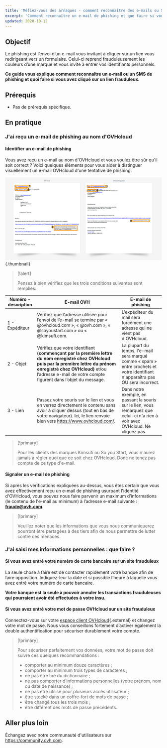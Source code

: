 ```yaml
---
title: 'Méfiez-vous des arnaques - comment reconnaître des e-mails ou SMS de fraude et de phishing'
excerpt: 'Comment reconnaître un e-mail de phishing et que faire si vous avez cliqué sur un lien frauduleux ?'
updated: 2020-10-12
---
```



## Objectif

Le phishing est l’envoi d’un e-mail vous invitant à cliquer sur un lien vous redirigeant vers un formulaire. Celui-ci reprend frauduleusement les couleurs d’une marque et vous invite à entrer vos identifiants personnels.

**Ce guide vous explique comment reconnaître un e-mail ou un SMS de phishing et quoi faire si vous avez cliqué sur un lien frauduleux.**


## Prérequis

- Pas de prérequis spécifique.


## En pratique

### J'ai reçu un e-mail de phishing au nom d'OVHcloud

#### Identifier un e-mail de phishing

Vous avez reçu un e-mail au nom d'OVHcloud et vous voulez être sûr qu'il soit correct ? Voici quelques éléments pour vous aider à distinguer visuellement un e-mail OVHcloud d'une tentative de phishing.

![Différence entre e-mail OVHcloud et e-mail de phishing](images/phishing_email.png){.thumbnail}

> [!alert]
> 
> Pensez à bien vérifiez que les trois conditions suivantes sont remplies.
> 

|Numéro - description|E-mail OVH|E-mail de phishing|
|---|---|---|
|1 - Expéditeur|Vérifiez que l’adresse utilisée pour l’envoi de l’e-mail se termine par « @ovhcloud.com », « @ovh.com », « @soyoustart.com » ou « @kimsufi.com.|L'expéditeur du mail sera forcément une adresse qui ne vient pas d'OVHcloud.|
|2 - Objet|Vérifiez que votre identifiant **(commençant par la première lettre du nom enregistré chez OVHcloud puis par la première lettre du prénom enregistré chez OVHcloud)** et/ou l’adresse e-mail de votre compte figurent dans l’objet du message.|La plupart du temps, l'e-mail sera marqué comme « spam » entre crochets et votre identifiant n'apparaîtra pas OU sera incorrect.|
|3 - Lien|Passez votre souris sur le lien et vous en verrez directement le contenu sans avoir à cliquer dessus (tout en bas de votre navigateur). Ici, le lien renvoie bien vers https://www.ovhcloud.com/.|Dans notre exemple, en passant la souris sur le lien, vous remarquez que celui-ci n'a rien à voir avec OVHcloud. Ne cliquez pas.|


> [!primary]
> 
> Pour les clients des marques Kimsufi ou So you Start, vous n'aurez jamais à régler quoi que ce soit chez OVHcloud. Donc ne tenez pas compte de ce type d'e-mail.
> 

#### Signaler un e-mail de phishing


Si après les vérifications expliquées au-dessus, vous êtes certain que vous avez effectivement reçu un e-mail de phishing usurpant l'identité d'OVHcloud, vous pouvez nous faire parvenir un maximum d’informations (le contenu de l'e-mail au minimum) à l’adresse e-mail suivante : **<fraude@ovh.com>**.


> [!primary]
> 
> Veuillez noter que les informations que vous nous communiquerez pourront être partagées à des tiers afin de nous permettre de lutter contre ces menaces.
> 

### J'ai saisi mes informations personnelles : que faire ?

#### Si vous avez entré votre numéro de carte bancaire sur un site frauduleux

La seule chose à faire est de contacter rapidement votre banque afin de faire opposition. Indiquez-leur la date et si possible l’heure à laquelle vous avez entré votre numéro de carte bancaire.

**Votre banque est la seule à pouvoir annuler les transactions frauduleuses qui pourraient avoir été effectuées à votre insu.**


#### Si vous avez entré votre mot de passe OVHcloud sur un site frauduleux

Connectez-vous sur votre [espace client OVHcloud](https://ca.ovh.com/auth/?action=gotomanager&){.external} et changez votre mot de passe. Nous vous conseillons fortement d’activer également la double authentification pour sécuriser durablement votre compte.

> [!primary]
>
> Pour sécuriser parfaitement vos données, votre mot de passe doit suivre ces quelques recommandations :
>
> - comporter au minimum douze caractères ;
> - comporter au minimum trois types de caractères ;
> - ne pas être tiré du dictionnaire ;
> - ne pas comporter d’informations personnelles (votre prénom, nom ou date de naissance) ;
> - ne pas être utilisé pour plusieurs accès utilisateur ;
> - être stocké dans un coffre-fort de mots de passe ;
> - être changé tous les trois mois ;
> - être différent des mots de passe précédents.
>


## Aller plus loin

Échangez avec notre communauté d'utilisateurs sur <https://community.ovh.com>.
